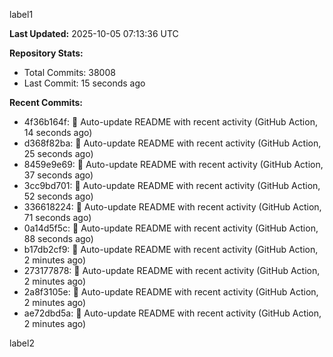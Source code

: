 
label1 
<!-- ACTIVITY_START -->
**Last Updated:** 2025-10-05 07:13:36 UTC

**Repository Stats:**
- Total Commits: 38008
- Last Commit: 15 seconds ago

**Recent Commits:**
- 4f36b164f: 🤖 Auto-update README with recent activity (GitHub Action, 14 seconds ago)
- d368f82ba: 🤖 Auto-update README with recent activity (GitHub Action, 25 seconds ago)
- 8459e9e69: 🤖 Auto-update README with recent activity (GitHub Action, 37 seconds ago)
- 3cc9bd701: 🤖 Auto-update README with recent activity (GitHub Action, 52 seconds ago)
- 336618224: 🤖 Auto-update README with recent activity (GitHub Action, 71 seconds ago)
- 0a14d5f5c: 🤖 Auto-update README with recent activity (GitHub Action, 88 seconds ago)
- b17db2cf9: 🤖 Auto-update README with recent activity (GitHub Action, 2 minutes ago)
- 273177878: 🤖 Auto-update README with recent activity (GitHub Action, 2 minutes ago)
- 2a8f3105e: 🤖 Auto-update README with recent activity (GitHub Action, 2 minutes ago)
- ae72dbd5a: 🤖 Auto-update README with recent activity (GitHub Action, 2 minutes ago)
<!-- ACTIVITY_END -->

label2
